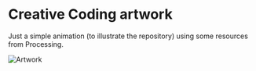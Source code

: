 # Creative Coding artwork

Just a simple animation (to illustrate the repository) using some resources from Processing.

![Artwork](https://github.com/DanielBrito/creative-coding-experiments/blob/master/CodingExperiments/creative-coding-experiment.gif)
